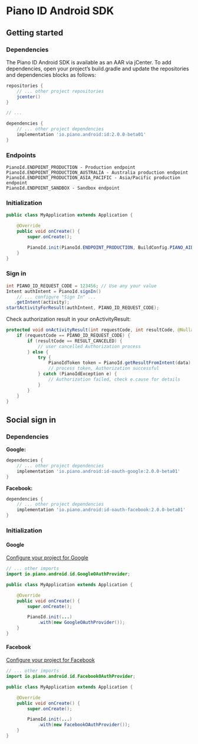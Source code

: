 # Piano ID Android SDK

## Getting started

### Dependencies

The Piano ID Android SDK is available as an AAR via jCenter. To add dependencies, open your project’s build.gradle and update the repositories and dependencies blocks as follows:

```groovy
repositories {
    // ... other project repositories
    jcenter()
}

// ...

dependencies {
    // ... other project dependencies
    implementation 'io.piano.android:id:2.0.0-beta01'
}
```

### Endpoints
```
PianoId.ENDPOINT_PRODUCTION - Production endpoint
PianoId.ENDPOINT_PRODUCTION_AUSTRALIA - Australia production endpoint
PianoId.ENDPOINT_PRODUCTION_ASIA_PACIFIC - Asia/Pacific production endpoint
PianoId.ENDPOINT_SANDBOX - Sandbox endpoint
```

### Initialization

```java
public class MyApplication extends Application {

    @Override
    public void onCreate() {
        super.onCreate();

        PianoId.init(PianoId.ENDPOINT_PRODUCTION, BuildConfig.PIANO_AID);
    }
}
```

### Sign in
```java
int PIANO_ID_REQUEST_CODE = 123456; // Use any your value
Intent authIntent = PianoId.signIn()
    // ... configure "Sign In" ...
   .getIntent(activity);
startActivityForResult(authIntent, PIANO_ID_REQUEST_CODE);
```

Check authorization result in your onActivityResult:
```java
protected void onActivityResult(int requestCode, int resultCode, @Nullable Intent data) {
    if (requestCode == PIANO_ID_REQUEST_CODE) {
        if (resultCode == RESULT_CANCELED) {
            // user cancelled Authorization process
        } else {
            try {
                PianoIdToken token = PianoId.getResultFromIntent(data);
                // process token, Authorization successful
            } catch (PianoIdException e) {
                // Authorization failed, check e.cause for details
            }
        }
    }
}
```

## Social sign in

### Dependencies

**Google:**
```groovy
dependencies {
    // ... other project dependencies
    implementation 'io.piano.android:id-oauth-google:2.0.0-beta01'
}
```

**Facebook:**
```groovy
dependencies {
    // ... other project dependencies
    implementation 'io.piano.android:id-oauth-facebook:2.0.0-beta01'
}
```

### Initialization

#### Google

[Configure your project for Google](https://developers.google.com/identity/sign-in/android/start-integrating#configure_a_project)

```java
// ... other imports
import io.piano.android.id.GoogleOAuthProvider;

public class MyApplication extends Application {

    @Override
    public void onCreate() {
        super.onCreate();

        PianoId.init(...)
            .with(new GoogleOAuthProvider());
    }
}
```

#### Facebook

[Configure your project for Facebook](https://developers.facebook.com/docs/facebook-login/android/)

```java
// ... other imports
import io.piano.android.id.FacebookOAuthProvider;

public class MyApplication extends Application {

    @Override
    public void onCreate() {
        super.onCreate();

        PianoId.init(...)
            .with(new FacebookOAuthProvider());
    }
}
```